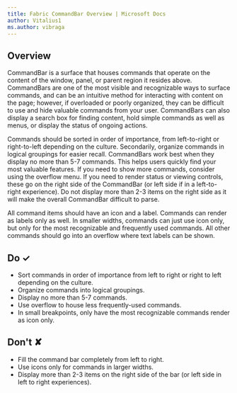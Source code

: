 ```yaml
---
title: Fabric CommandBar Overview | Microsoft Docs
author: Vitalius1
ms.author: vibraga
---
```


## Overview
CommandBar is a surface that houses commands that operate on the content of
the window, panel, or parent region it resides above. CommandBars are one of the most
visible and recognizable ways to surface commands, and can be an intuitive
method for interacting with content on the page; however, if overloaded or
poorly organized, they can be difficult to use and hide valuable commands from
your user. CommandBars can also display a search box for finding content, hold
simple commands as well as menus, or display the status of ongoing actions.

Commands should be sorted in order of importance, from left-to-right or right-to-left
depending on the culture. Secondarily, organize commands in logical
groupings for easier recall. CommandBars work best when they display no more
than 5-7 commands. This helps users quickly find your most valuable features.
If you need to show more commands, consider using the overflow menu. If you
need to render status or viewing controls, these go on the right side of the
CommandBar (or left side if in a left-to-right experience). Do not display
more than 2-3 items on the right side as it will make the overall CommandBar
difficult to parse.

All command items should have an icon and a label. Commands can render as
labels only as well. In smaller widths, commands can just use icon only, but
only for the most recognizable and frequently used commands. All other
commands should go into an overflow where text labels can be shown.



## Do &#10003;
- Sort commands in order of importance from left to right or right to left depending on the culture.
- Organize commands into logical groupings.
- Display no more than 5-7 commands.
- Use overflow to house less frequently-used commands.
- In small breakpoints, only have the most recognizable commands render as icon only.


## Don't &#10008;
- Fill the command bar completely from left to right.
- Use icons only for commands in larger widths.
- Display more than 2-3 items on the right side of the bar (or left side in left to right experiences).
